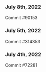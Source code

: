 ### July 8th, 2022

Commit #90153

### July 5th, 2022

Commit #314353


### July 4th, 2022

Commit #72281
